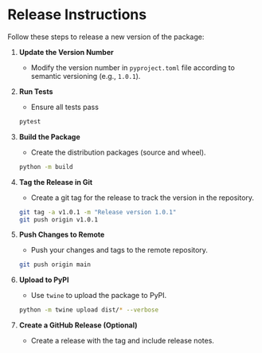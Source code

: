 # Release Instructions

Follow these steps to release a new version of the package:

1. **Update the Version Number**
   - Modify the version number in `pyproject.toml` file according to semantic versioning (e.g., `1.0.1`).

2. **Run Tests**
   - Ensure all tests pass
   ```bash
   pytest
   ```

3. **Build the Package**
   - Create the distribution packages (source and wheel).
   ```bash
   python -m build
   ```

4. **Tag the Release in Git**
   - Create a git tag for the release to track the version in the repository.
   ```bash
   git tag -a v1.0.1 -m "Release version 1.0.1"
   git push origin v1.0.1
   ```

5. **Push Changes to Remote**
   - Push your changes and tags to the remote repository.
   ```bash
   git push origin main
   ```

6. **Upload to PyPI**
   - Use `twine` to upload the package to PyPI.
   ```bash
   python -m twine upload dist/* --verbose
   ```

7. **Create a GitHub Release (Optional)**
   - Create a release with the tag and include release notes.


